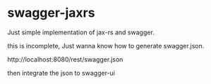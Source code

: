 # swagger-jaxrs

Just simple implementation of jax-rs and swagger.

this is incomplete, Just wanna know how to generate swagger.json.

http://localhost:8080/rest/swagger.json

then integrate the json to swagger-ui
